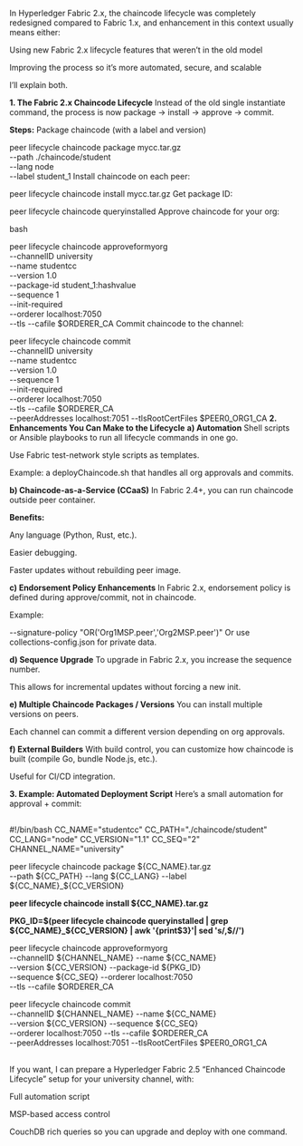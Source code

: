 In Hyperledger Fabric 2.x, the chaincode lifecycle was completely redesigned compared to Fabric 1.x,
and enhancement in this context usually means either:

Using new Fabric 2.x lifecycle features that weren’t in the old model

Improving the process so it’s more automated, secure, and scalable

I’ll explain both.

**1. The Fabric 2.x Chaincode Lifecycle**
Instead of the old single instantiate command, the process is now package → install → approve → commit.

**Steps:**
Package chaincode (with a label and version)

peer lifecycle chaincode package mycc.tar.gz \
    --path ./chaincode/student \
    --lang node \
    --label student_1
Install chaincode on each peer:


peer lifecycle chaincode install mycc.tar.gz
Get package ID:


peer lifecycle chaincode queryinstalled
Approve chaincode for your org:

bash

peer lifecycle chaincode approveformyorg \
    --channelID university \
    --name studentcc \
    --version 1.0 \
    --package-id student_1:hashvalue \
    --sequence 1 \
    --init-required \
    --orderer localhost:7050 \
    --tls --cafile $ORDERER_CA
Commit chaincode to the channel:

peer lifecycle chaincode commit \
    --channelID university \
    --name studentcc \
    --version 1.0 \
    --sequence 1 \
    --init-required \
    --orderer localhost:7050 \
    --tls --cafile $ORDERER_CA \
    --peerAddresses localhost:7051 --tlsRootCertFiles $PEER0_ORG1_CA
**2. Enhancements You Can Make to the Lifecycle**
**a) Automation**
Shell scripts or Ansible playbooks to run all lifecycle commands in one go.

Use Fabric test-network style scripts as templates.

Example: a deployChaincode.sh that handles all org approvals and commits.

**b) Chaincode-as-a-Service (CCaaS)**
In Fabric 2.4+, you can run chaincode outside peer container.

**Benefits:**

Any language (Python, Rust, etc.).

Easier debugging.

Faster updates without rebuilding peer image.

**c) Endorsement Policy Enhancements**
In Fabric 2.x, endorsement policy is defined during approve/commit, not in chaincode.

Example:


--signature-policy "OR('Org1MSP.peer','Org2MSP.peer')"
Or use collections-config.json for private data.

**d) Sequence Upgrade**
To upgrade in Fabric 2.x, you increase the sequence number.

This allows for incremental updates without forcing a new init.

**e) Multiple Chaincode Packages / Versions**
You can install multiple versions on peers.

Each channel can commit a different version depending on org approvals.

**f) External Builders**
With build control, you can customize how chaincode is built (compile Go, bundle Node.js, etc.).

Useful for CI/CD integration.

**3. Example: Automated Deployment Script**
Here’s a small automation for approval + commit:

##
#!/bin/bash
CC_NAME="studentcc"
CC_PATH="./chaincode/student"
CC_LANG="node"
CC_VERSION="1.1"
CC_SEQ="2"
CHANNEL_NAME="university"

peer lifecycle chaincode package ${CC_NAME}.tar.gz \
    --path ${CC_PATH} --lang ${CC_LANG} --label ${CC_NAME}_${CC_VERSION}

**peer lifecycle chaincode install ${CC_NAME}.tar.gz**

**PKG_ID=$(peer lifecycle chaincode queryinstalled | grep ${CC_NAME}_${CC_VERSION} | awk '{print$3}'| sed 's/,$//')**

peer lifecycle chaincode approveformyorg \
    --channelID ${CHANNEL_NAME} --name ${CC_NAME} \
    --version ${CC_VERSION} --package-id ${PKG_ID} \
    --sequence ${CC_SEQ} --orderer localhost:7050 \
    --tls --cafile $ORDERER_CA

peer lifecycle chaincode commit \
    --channelID ${CHANNEL_NAME} --name ${CC_NAME} \
    --version ${CC_VERSION} --sequence ${CC_SEQ} \
    --orderer localhost:7050 --tls --cafile $ORDERER_CA \
    --peerAddresses localhost:7051 --tlsRootCertFiles $PEER0_ORG1_CA

##

If you want, I can prepare a Hyperledger Fabric 2.5 “Enhanced Chaincode Lifecycle” setup for your university channel,
with:

Full automation script

MSP-based access control

CouchDB rich queries
so you can upgrade and deploy with one command.